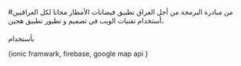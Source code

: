 #من مبادرة البرمجة من أجل العراق تطبيق فيضانات الأمطار مجانا لكل العراقيين ،أستخدام تقنيات الويب في تصميم و تطيور تطبيق هجين 

بأستخدام

{ionic framwark,
firebase,
google map api }
